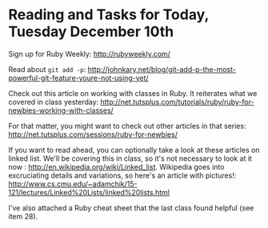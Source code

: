 # Reading and Tasks for Today, Tuesday December 10th

Sign up for Ruby Weekly:  http://rubyweekly.com/

Read about `git add -p`: http://johnkary.net/blog/git-add-p-the-most-powerful-git-feature-youre-not-using-yet/

Check out this article on working with classes in Ruby.  It reiterates what we covered in class yesterday: http://net.tutsplus.com/tutorials/ruby/ruby-for-newbies-working-with-classes/

For that matter, you might want to check out other articles in that series: http://net.tutsplus.com/sessions/ruby-for-newbies/

If you want to read ahead, you can optionally take a look at these articles on linked list.  We'll be covering this in class, so it's not necessary to look at it now : http://en.wikipedia.org/wiki/Linked_list.  Wikipedia goes into excruciating details and variations, so here's an article with pictures!: http://www.cs.cmu.edu/~adamchik/15-121/lectures/Linked%20Lists/linked%20lists.html

I've also attached a Ruby cheat sheet that the last class found helpful (see item 28).
